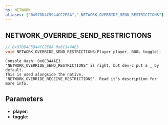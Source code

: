 ```yaml
---
ns: NETWORK
aliases: ["0x97DD4C5944CC2E6A","_NETWORK_OVERRIDE_SEND_RESTRICTIONS"]
---
```

## NETWORK_OVERRIDE_SEND_RESTRICTIONS

```c
// 0x97DD4C5944CC2E6A 0x6C344AE3
void NETWORK_OVERRIDE_SEND_RESTRICTIONS(Player player, BOOL toggle);
```

```
Console Hash: 0x6C344AE3  
"NETWORK_OVERRIDE_SEND_RESTRICTIONS" is right, but dev-c put a _ by default.  
This is used alongside the native,  
'NETWORK_OVERRIDE_RECEIVE_RESTRICTIONS'. Read it's description for more info.  
```

## Parameters
* **player**:
* **toggle**:

